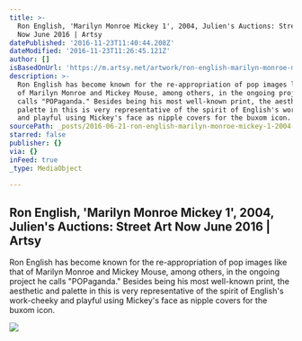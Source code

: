 ```yaml
---
title: >-
  Ron English, 'Marilyn Monroe Mickey 1', 2004, Julien's Auctions: Street Art
  Now June 2016 | Artsy
datePublished: '2016-11-23T11:40:44.208Z'
dateModified: '2016-11-23T11:26:45.121Z'
author: []
isBasedOnUrl: 'https://m.artsy.net/artwork/ron-english-marilyn-monroe-mickey-1'
description: >-
  Ron English has become known for the re-appropriation of pop images like that
  of Marilyn Monroe and Mickey Mouse, among others, in the ongoing project he
  calls "POPaganda." Besides being his most well-known print, the aesthetic and
  palette in this is very representative of the spirit of English's work-cheeky
  and playful using Mickey's face as nipple covers for the buxom icon.
sourcePath: _posts/2016-06-21-ron-english-marilyn-monroe-mickey-1-2004-juliens-aucti.md
starred: false
publisher: {}
via: {}
inFeed: true
_type: MediaObject

---
```

<article style=""><h1>Ron English, 'Marilyn Monroe Mickey 1', 2004, Julien's Auctions: Street Art Now June 2016 | Artsy</h1><p>Ron English has become known for the re-appropriation of pop images like that of Marilyn Monroe and Mickey Mouse, among others, in the ongoing project he calls "POPaganda." Besides being his most well-known print, the aesthetic and palette in this is very representative of the spirit of English's work-cheeky and playful using Mickey's face as nipple covers for the buxom icon.</p><img src="https://d32dm0rphc51dk.cloudfront.net/-dJUYNH72efyfz1gMmWLzA/normalized.jpg" /></article>